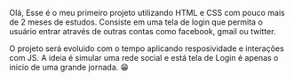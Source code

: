 Olá,
Esse é o meu primeiro projeto utilizando HTML e CSS com pouco mais de 2 meses de estudos. Consiste em uma tela de login que permita o usuário entrar através de outras contas como facebook, gmail ou twitter.

O projeto será evoluido com o tempo aplicando resposividade e interações com JS. A ideia é simular uma rede social e está tela de Login é apenas o inicio de uma grande jornada. 😁